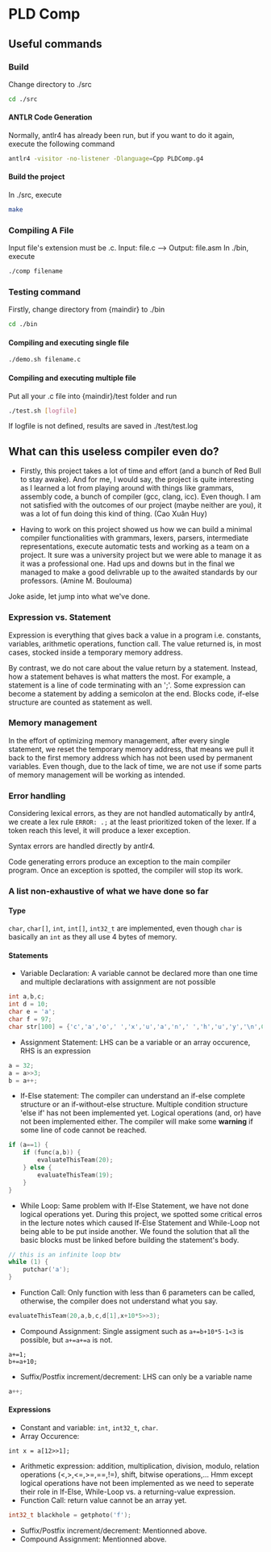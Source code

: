 # PLD Comp

## Useful commands

### Build
Change directory to ./src
```bash
cd ./src
```
#### ANTLR Code Generation
Normally, antlr4 has already been run, but if you want to do it again, execute the following command
```bash
antlr4 -visitor -no-listener -Dlanguage=Cpp PLDComp.g4
```
#### Build the project
In ./src, execute
```bash
make
```

### Compiling A File
Input file's extension must be .c. Input: file.c --> Output: file.asm
In ./bin, execute
```bash
./comp filename
```
### Testing command
Firstly, change directory from {maindir} to ./bin
```bash
cd ./bin
```

#### Compiling and executing single file
```bash
./demo.sh filename.c
```
#### Compiling and executing multiple file
Put all your .c file into {maindir}/test folder and run
```bash
./test.sh [logfile]
```
If logfile is not defined, results are saved in ./test/test.log

## What can this useless compiler even do?

* Firstly, this project takes a lot of time and effort (and a bunch of Red Bull to stay awake). And for me, I would say, the project is quite interesting as I learned a lot from playing around with things like grammars, assembly code, a bunch of compiler (gcc, clang, icc). Even though. I am not satisfied with the outcomes of our project (maybe neither are you), it was a lot of fun doing this kind of thing. (Cao Xuân Huy)

* Having to work on this project showed us how we can build a minimal compiler functionalities with grammars, lexers,  parsers, intermediate representations, execute automatic tests and working as a team on a project. It sure was a university project but we were able to manage it as it was a professional one. Had ups and downs but in the final we managed to make a good delivrable up to the awaited standards by our professors. (Amine M. Boulouma)

Joke aside, let jump into what we've done.

### Expression vs. Statement
Expression is everything that gives back a value in a program i.e. constants, variables, arithmetic operations, function call. The value returned is, in most cases, stocked inside a temporary memory address.

By contrast, we do not care about the value return by a statement. Instead, how a statement behaves is what matters the most. For example, a statement is a line of code terminating with an ';'. Some expression can become a statement by adding a semicolon at the end. Blocks code, if-else structure are counted as statement as well.

### Memory management
In the effort of optimizing memory management, after every single statement, we reset the temporary memory address, that means we pull it back to the first memory address which has not been used by permanent variables. Even though, due to the lack of time, we are not use if some parts of memory management will be working as intended.

### Error handling
Considering lexical errors, as they are not handled automatically by antlr4, we create a lex rule `ERROR: .;` at the least prioritized token of the lexer. If a token reach this level, it will produce a lexer exception.

Syntax errors are handled directly by antlr4.

Code generating errors produce an exception to the main compiler program. Once an exception is spotted, the compiler will stop its work.
### A list non-exhaustive of what we have done so far
#### Type
`char`, `char[]`, `int`, `int[]`, `int32_t` are implemented, even though `char` is basically an `int` as they all use 4 bytes of memory.
#### Statements
* Variable Declaration: A variable cannot be declared more than one time and multiple declarations with assignment are not possible
```c
int a,b,c;
int d = 10;
char e = 'a';
char f = 97;
char str[100] = {'c','a','o',' ','x','u','a','n',' ','h','u','y','\n',0};
```
* Assignment Statement: LHS can be a variable or an array occurence, RHS is an expression
```c
a = 32;
a = a>>3;
b = a++;
```
* If-Else statement: The compiler can understand an if-else complete structure or an if-without-else structure. Multiple condition structure 'else if' has not been implemented yet. Logical operations (and, or) have not been implemented either. The compiler will make some **warning** if some line of code cannot be reached.
```c
if (a==1) {
    if (func(a,b)) {
        evaluateThisTeam(20);
    } else {
        evaluateThisTeam(19);
    }
}
```
* While Loop: Same problem with If-Else Statement, we have not done logical operations yet. During this project, we spotted some critical erros in the lecture notes which caused If-Else Statement and While-Loop not being able to be put inside another. We found the solution that all the basic blocks must be linked before building the statement's body.
```c
// this is an infinite loop btw
while (1) {
    putchar('a');
}
```
* Function Call: Only function with less than 6 parameters can be called, otherwise, the compiler does not understand what you say.
```c
evaluateThisTeam(20,a,b,c,d[1],x+10*5>>3);
```
* Compound Assignment: Single assigment such as `a+=b+10*5-1<3` is possible, but `a+=a+=a` is not.
```
a+=1;
b+=a+10;
```
* Suffix/Postfix increment/decrement: LHS can only be a variable name
```c
a++;
```

#### Expressions
* Constant and variable: `int`, `int32_t`, `char`.
* Array Occurence:
```
int x = a[12>>1];
```
* Arithmetic expression: addition, multiplication, division, modulo, relation operations (<,>,<=,>=,==,!=), shift, bitwise operations,... Hmm except logical operations have not been implemented as we need to seperate their role in If-Else, While-Loop vs. a returning-value expression.
* Function Call: return value cannot be an array yet.
```c
int32_t blackhole = getphoto('f');
```
* Suffix/Postfix increment/decrement: Mentionned above.
* Compound Assignment: Mentionned above.